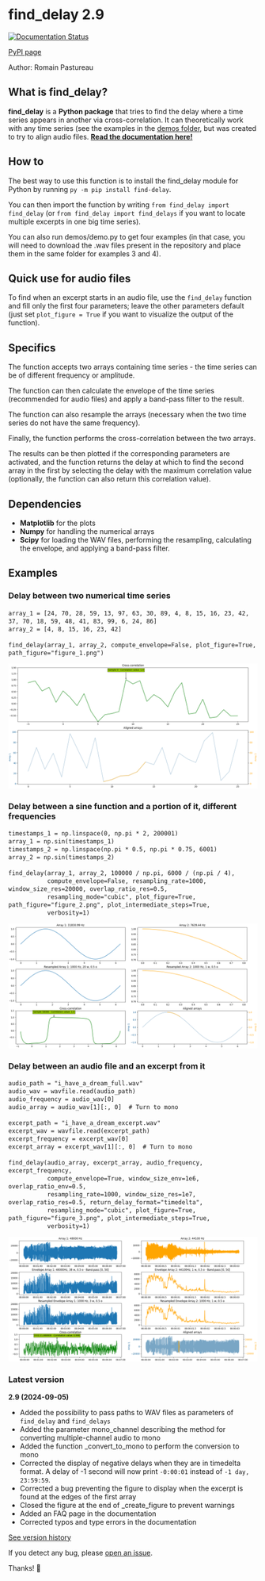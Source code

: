 # find_delay 2.9
[![Documentation Status](https://readthedocs.org/projects/find-delay/badge/?version=latest)](https://find-delay.readthedocs.io/en/latest/?badge=latest)

[PyPI page](https://pypi.org/project/find-delay/)

Author: Romain Pastureau

## What is find_delay?
**find_delay** is a **Python package** that tries to find the delay where a time series appears in another via 
cross-correlation. It can theoretically work with any time series (see the examples in the 
[demos folder](https://github.com/RomainPastureau/find_delay/tree/main/demos), but was created to try to align 
audio files.
**[Read the documentation here!](https://find-delay.readthedocs.io/en/latest/)**

## How to
The best way to use this function is to install the find_delay module for Python by running 
`py -m pip install find-delay`.

You can then import the function by writing `from find_delay import find_delay` (or `from find_delay import find_delays`
if you want to locate multiple excerpts in one big time series).

You can also run demos/demo.py to get four examples (in that case, you will need to download the .wav files present in 
the repository and place them in the same folder for examples 3 and 4).

## Quick use for audio files
To find when an excerpt starts in an audio file, use the `find_delay` function and fill only the first four parameters;
leave the other parameters default (just set `plot_figure = True` if you want to visualize the output of the function).

## Specifics
The function accepts two arrays containing time series - the time series can be of different frequency or amplitude.

The function can then calculate the envelope of the time series (recommended for audio files) and apply a band-pass 
filter to the result.

The function can also resample the arrays (necessary when the two time series do not have the same frequency).

Finally, the function performs the cross-correlation between the two arrays.

The results can be then plotted if the corresponding parameters are activated, and the function returns the delay at 
which to find the second array in the first by selecting the delay with the maximum correlation value (optionally, the 
function can also return this correlation value).

## Dependencies
* **Matplotlib** for the plots
* **Numpy** for handling the numerical arrays
* **Scipy** for loading the WAV files, performing the resampling, calculating the envelope, and applying a band-pass 
  filter.

## Examples
### Delay between two numerical time series
```    
array_1 = [24, 70, 28, 59, 13, 97, 63, 30, 89, 4, 8, 15, 16, 23, 42, 37, 70, 18, 59, 48, 41, 83, 99, 6, 24, 86]
array_2 = [4, 8, 15, 16, 23, 42]

find_delay(array_1, array_2, compute_envelope=False, plot_figure=True, path_figure="figure_1.png")
```

![Delay between two numerical time series](https://raw.githubusercontent.com/RomainPastureau/find_delay/package/demos/figure_1.png)

### Delay between a sine function and a portion of it, different frequencies
```
timestamps_1 = np.linspace(0, np.pi * 2, 200001)
array_1 = np.sin(timestamps_1)
timestamps_2 = np.linspace(np.pi * 0.5, np.pi * 0.75, 6001)
array_2 = np.sin(timestamps_2)

find_delay(array_1, array_2, 100000 / np.pi, 6000 / (np.pi / 4),
           compute_envelope=False, resampling_rate=1000, window_size_res=20000, overlap_ratio_res=0.5,
           resampling_mode="cubic", plot_figure=True, path_figure="figure_2.png", plot_intermediate_steps=True,
           verbosity=1)
```

![Delay between a sine function and a portion of it, different frequencies](https://raw.githubusercontent.com/RomainPastureau/find_delay/package/demos/figure_2.png)

### Delay between an audio file and an excerpt from it
```
audio_path = "i_have_a_dream_full.wav"
audio_wav = wavfile.read(audio_path)
audio_frequency = audio_wav[0]
audio_array = audio_wav[1][:, 0]  # Turn to mono

excerpt_path = "i_have_a_dream_excerpt.wav"
excerpt_wav = wavfile.read(excerpt_path)
excerpt_frequency = excerpt_wav[0]
excerpt_array = excerpt_wav[1][:, 0]  # Turn to mono

find_delay(audio_array, excerpt_array, audio_frequency, excerpt_frequency,
           compute_envelope=True, window_size_env=1e6, overlap_ratio_env=0.5,
           resampling_rate=1000, window_size_res=1e7, overlap_ratio_res=0.5, return_delay_format="timedelta",
           resampling_mode="cubic", plot_figure=True, path_figure="figure_3.png", plot_intermediate_steps=True,
           verbosity=1)
```

![Delay between an audio file and an excerpt from it](https://raw.githubusercontent.com/RomainPastureau/find_delay/package/demos/figure_3.png)

### Latest version
**2.9 (2024-09-05)**
* Added the possibility to pass paths to WAV files as parameters of `find_delay` and `find_delays`
* Added the parameter mono_channel describing the method for converting multiple-channel audio to mono
* Added the function _convert_to_mono to perform the conversion to mono
* Corrected the display of negative delays when they are in timedelta format. A delay of -1 second
  will now print `-0:00:01` instead of `-1 day, 23:59:59`.
* Corrected a bug preventing the figure to display when the excerpt is found at the edges of the first
  array
* Closed the figure at the end of _create_figure to prevent warnings
* Added an FAQ page in the documentation
* Corrected typos and type errors in the documentation

[See version history](https://find-delay.readthedocs.io/en/latest/version_history.html)

If you detect any bug, please [open an issue](https://github.com/RomainPastureau/find_delay/issues/new).

Thanks! 🦆

